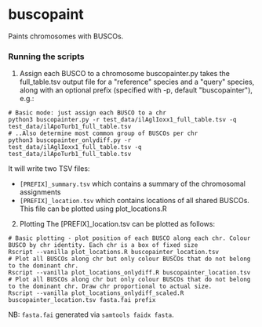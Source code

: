 # buscopaint
Paints chromosomes with BUSCOs.

### Running the scripts

1. Assign each BUSCO to a chromosome
buscopainter.py takes the full_table.tsv output file for a "reference" species and a "query" species, along with an optional prefix (specified with -p, default "buscopainter"), e.g.:

```
# Basic mode: just assign each BUSCO to a chr
python3 buscopainter.py -r test_data/ilAglIoxx1_full_table.tsv -q test_data/ilApoTurb1_full_table.tsv
# ..Also determine most common group of BUSCOs per chr
python3 buscopainter_onlydiff.py -r test_data/ilAglIoxx1_full_table.tsv -q test_data/ilApoTurb1_full_table.tsv
```
It will write two TSV files:

- `[PREFIX]_summary.tsv` which contains a summary of the chromosomal assignments
- `[PREFIX]_location.tsv` which contains locations of all shared BUSCOs. This file can be plotted using plot_locations.R

2. Plotting
The [PREFIX]_location.tsv can be plotted as follows:

```
# Basic plotting - plot position of each BUSCO along each chr. Colour BUSCO by chr identity. Each chr is a box of fixed size
Rscript --vanilla plot_locations.R buscopainter_location.tsv
# Plot all BUSCOs along chr but only colour BUSCOs that do not belong to the dominant chr.
Rscript --vanilla plot_locations_onlydiff.R buscopainter_location.tsv
# Plot all BUSCOs along chr but only colour BUSCOs that do not belong to the dominant chr. Draw chr proportional to actual size.
Rscript --vanilla plot_locations_onlydiff_scaled.R buscopainter_location.tsv fasta.fai prefix
```

NB: `fasta.fai` generated via `samtools faidx fasta`.
